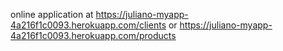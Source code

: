 online application at https://juliano-myapp-4a216f1c0093.herokuapp.com/clients or https://juliano-myapp-4a216f1c0093.herokuapp.com/products
